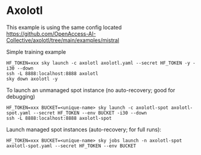 # Axolotl

This example is using the same config located https://github.com/OpenAccess-AI-Collective/axolotl/tree/main/examples/mistral



Simple training example
```
HF_TOKEN=xxx sky launch -c axolotl axolotl.yaml --secret HF_TOKEN -y -i30 --down
ssh -L 8888:localhost:8888 axolotl
sky down axolotl -y
```



To launch an unmanaged spot instance (no auto-recovery; good for debugging)
```
HF_TOKEN=xxx BUCKET=<unique-name> sky launch -c axolotl-spot axolotl-spot.yaml --secret HF_TOKEN --env BUCKET -i30 --down
ssh -L 8888:localhost:8888 axolotl-spot
```


Launch managed spot instances (auto-recovery; for full runs):
```
HF_TOKEN=xxx BUCKET=<unique-name> sky jobs launch -n axolotl-spot axolotl-spot.yaml --secret HF_TOKEN --env BUCKET
```
